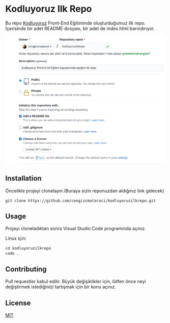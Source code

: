# Kodluyoruz Ilk Repo
Bu repo [Kodluyoruz](https://kodluyoruz.org/) Front-End Eğitiminde oluşturduğumuz ilk repo. İçerisinde bir adet README dosyası, bir adet de index.html barındırıyor.

![gorsel](https://github.com/edabydr/kodluyoruzilkrepo/blob/main/github.png)

## Installation 
 Öncelikle projeyi clonelayın.(Buraya sizin reponuzdan aldığınız link gelecek)

 ```
 git clone https://github.com/cengizcmataraci/kodluyoruzilkrepo.git
 ```

## Usage
Projeyi cloneladıktan sonra Visual Studio Code programında açınız.

Linux için:

```
cd kodluyoruzilkrepo
code .
```

## Contributing 
Pull requestler kabul edilir. Büyük değişiklikler için, lütfen önce neyi değiştirmek istediğinizi tartışmak için bir konu açınız.
## License

[MIT](https://choosealicense.com/licenses/mit/)